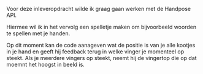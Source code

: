 Voor deze inleveropdracht wilde ik graag gaan werken met de Handpose API. 

Hiermee wil ik in het vervolg een spelletje maken om bijvoorbeeld woorden te spellen met je handen. 

Op dit moment kan de code aanageven wat de positie is van je alle kootjes in je hand en geeft hij feedback terug in welke vinger je momenteel op steekt. Als je meerdere vingers op steekt, neemt hij de vingertop die op dat moemnt het hoogst in beeld is. 
